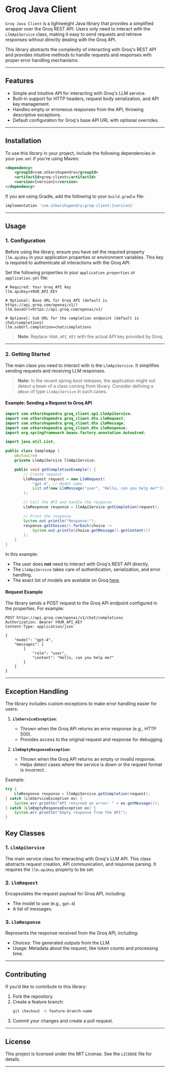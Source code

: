 # **Groq Java Client**

`Groq Java Client` is a lightweight Java library that provides a simplified wrapper over the Groq REST API. Users only need to interact with the `LlmApiService` class, making it easy to send requests and retrieve responses without directly dealing with the Groq API.

This library abstracts the complexity of interacting with Groq's REST API and provides intuitive methods to handle requests and responses with proper error handling mechanisms.

---

## **Features**

- Simple and intuitive API for interacting with Groq's LLM service.
- Built-in support for HTTP headers, request body serialization, and API key management.
- Handles empty or erroneous responses from the API, throwing descriptive exceptions.
- Default configuration for Groq's base API URL with optional overrides.

---

## **Installation**

To use this library in your project, include the following dependencies in your `pom.xml` if you're using Maven:

```xml
<dependency>
    <groupId>com.utkarshupendra</groupId>
    <artifactId>groq-client</artifactId>
    <version>{version}</version>
</dependency>
```

If you are using Gradle, add the following to your `build.gradle` file:

```gradle
implementation 'com.utkarshupendra:groq-client:{version}'
```

---

## **Usage**

### **1. Configuration**

Before using the library, ensure you have set the required property `llm.apiKey` in your application properties or environment variables. This key is required to authenticate all interactions with the Groq API.

Set the following properties in your `application.properties` or `application.yml` file:

```properties
# Required: Your Groq API key
llm.apiKey=YOUR_API_KEY

# Optional: Base URL for Groq API (default is https://api.groq.com/openai/v1/)
llm.baseUrl=https://api.groq.com/openai/v1/

# Optional: Sub URL for the completion endpoint (default is chat/completions)
llm.subUrl.completion=chat/completions
```

> **Note**: Replace `YOUR_API_KEY` with the actual API key provided by Groq.

---

### **2. Getting Started**

The main class you need to interact with is the `LlmApiService`. It simplifies sending requests and receiving LLM responses.

> **Note:** In the recent spring boot releases, the application might not detect a bean of a class coming from library. Consider defining a `@Bean` of type `LlmApiService` in such cases.

#### Example: Sending a Request to Groq API
```java
import com.utkarshupendra.groq_client.api.LlmApiService;
import com.utkarshupendra.groq_client.dto.LlmRequest;
import com.utkarshupendra.groq_client.dto.LlmMessage;
import com.utkarshupendra.groq_client.dto.LlmResponse;
import org.springframework.beans.factory.annotation.Autowired;

import java.util.List;

public class SampleApp {
    @Autowired
    private LlmApiService llmApiService;

    public void getCompletionExample() {
        // Create request
        LlmRequest request = new LlmRequest(
            "gpt-4", // Model name
            List.of(new LlmMessage("user", "Hello, can you help me?")) // List of messages
        );

        // Call the API and handle the response
        LlmResponse response = llmApiService.getCompletion(request);

        // Print the response
        System.out.println("Response:");
        response.getChoices().forEach(choice ->
            System.out.println(choice.getMessage().getContent())
        );
    }
}
```

In this example:
- The user does **not** need to interact with Groq's REST API directly.
- The `LlmApiService` takes care of authentication, serialization, and error handling.
- The exact list of models are available on Groq [here](https://console.groq.com/docs/tool-use).

#### Request Example
The library sends a POST request to the Groq API endpoint configured in the properties. For example:
```http
POST https://api.groq.com/openai/v1/chat/completions
Authorization: Bearer YOUR_API_KEY
Content-Type: application/json

{
    "model": "gpt-4",
    "messages": [
        {
            "role": "user",
            "content": "Hello, can you help me?"
        }
    ]
}
```

---

## **Exception Handling**

The library includes custom exceptions to make error handling easier for users:

1. **`LlmServiceException`**:
    - Thrown when the Groq API returns an error response (e.g., HTTP 500).
    - Provides access to the original request and response for debugging.

2. **`LlmEmptyResponseException`**:
    - Thrown when the Groq API returns an empty or invalid response.
    - Helps detect cases where the service is down or the request format is incorrect.

Example:
```java
try {
    LlmResponse response = llmApiService.getCompletion(request);
} catch (LlmServiceException ex) {
    System.err.println("API returned an error: " + ex.getMessage());
} catch (LlmEmptyResponseException ex) {
    System.err.println("Empty response from the API");
}
```

## **Key Classes**

### 1. `LlmApiService`
The main service class for interacting with Groq's LLM API. This class abstracts request creation, API communication, and response parsing. It requires the `llm.apiKey` property to be set.

### 2. `LlmRequest`
Encapsulates the request payload for Groq API, including:
- The model to use (e.g., `gpt-4`)
- A list of messages.

### 3. `LlmResponse`
Represents the response received from the Groq API, including:
- Choices: The generated outputs from the LLM.
- Usage: Metadata about the request, like token counts and processing time.

---

## **Contributing**

If you’d like to contribute to this library:
1. Fork the repository.
2. Create a feature branch:
   ```bash
   git checkout -b feature-branch-name
   ```
3. Commit your changes and create a pull request.

---

## **License**

This project is licensed under the MIT License. See the `LICENSE` file for details.

---
